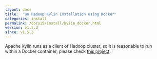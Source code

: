 ```yaml
---
layout: docs
title:  "On Hadoop Kylin installation using Docker"
categories: install
permalink: /docs15/install/kylin_docker.html
version: v1.5.3
since: v1.5.3
---
```


Apache Kylin runs as a client of Hadoop cluster, so it is reasonable to run within a Docker container; please check [this project](https://github.com/Kyligence/kylin-docker/).
